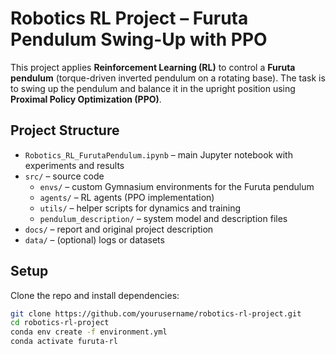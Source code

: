 # Robotics RL Project – Furuta Pendulum Swing-Up with PPO

This project applies **Reinforcement Learning (RL)** to control a **Furuta pendulum** (torque-driven inverted pendulum on a rotating base). The task is to swing up the pendulum and balance it in the upright position using **Proximal Policy Optimization (PPO)**.

## Project Structure
- `Robotics_RL_FurutaPendulum.ipynb` – main Jupyter notebook with experiments and results  
- `src/` – source code
  - `envs/` – custom Gymnasium environments for the Furuta pendulum  
  - `agents/` – RL agents (PPO implementation)  
  - `utils/` – helper scripts for dynamics and training  
  - `pendulum_description/` – system model and description files  
- `docs/` – report and original project description  
- `data/` – (optional) logs or datasets  

## Setup
Clone the repo and install dependencies:

```bash
git clone https://github.com/yourusername/robotics-rl-project.git
cd robotics-rl-project
conda env create -f environment.yml
conda activate furuta-rl
